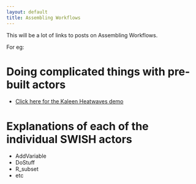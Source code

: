 ```yaml
---
layout: default
title: Assembling Workflows
---
```


This will be a lot of links to posts on Assembling Workflows.

For eg:

# Doing complicated things with pre-built actors 
* [Click here for the Kaleen Heatwaves demo](http://swish-climate-impact-assessment.github.io/2013/05/tutorial-hot-days-with-little-relief/)

# Explanations of each of the individual SWISH actors
* AddVariable
* DoStuff
* R_subset
* etc
